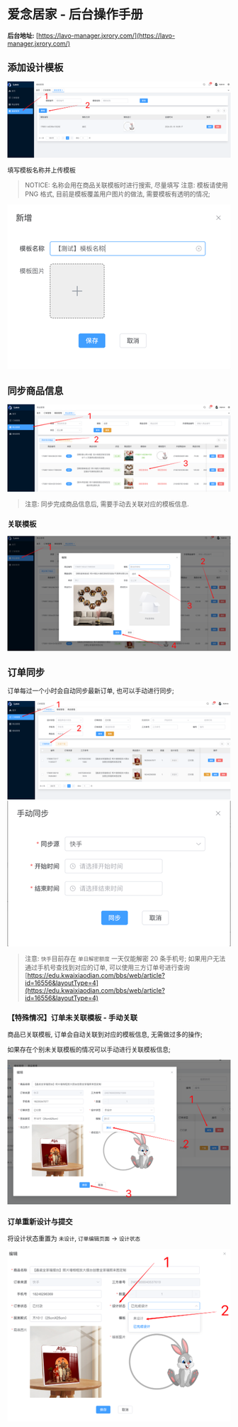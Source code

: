 # 爱念居家 - 后台操作手册

**后台地址:** [https://lavo-manager.jxrory.com/](https://lavo-manager.jxrory.com/)

## 添加设计模板

![新增模板](./images/template.png)

填写模板名称并上传模板

> NOTICE: 名称会用在商品关联模板时进行搜索, 尽量填写
> 注意: 模板请使用 PNG 格式, 目前是模板覆盖用户图片的做法, 需要模板有透明的情况;

![新增模板Form](./images/template_new.png)

## 同步商品信息

![同步商品信息](./images/goods_sync.png)

> 注意: 同步完成商品信息后, 需要手动去关联对应的模板信息.

### 关联模板

![商品关联模板](./images/goods_template.png)

## 订单同步

订单每过一个小时会自动同步最新订单, 也可以手动进行同步;

![订单同步-1](./images/order_sync_1.png)
![订单同步-form](./images/order_sync_2.png)

> 注意: `快手`目前存在 `单日解密额度` 一天仅能解密 20 条手机号; 如果用户无法通过手机号查找到对应的订单, 可以使用三方订单号进行查询
> [https://edu.kwaixiaodian.com/bbs/web/article?id=16556&layoutType=4](https://edu.kwaixiaodian.com/bbs/web/article?id=16556&layoutType=4)

### 【特殊情况】订单未关联模板 - 手动关联

商品已关联模板, 订单会自动关联到对应的模板信息, 无需做过多的操作;

如果存在个别未关联模板的情况可以手动进行关联模板信息;

![订单关联模板](./images/order_template.png)

### 订单重新设计与提交

将设计状态重置为 `未设计`, `订单编辑页面` -> `设计状态`

![Alt text](./images/goods_redesign.png)
